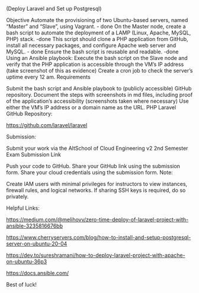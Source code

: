 (Deploy Laravel and Set up Postgresql)

Objective
Automate the provisioning of two Ubuntu-based servers, named “Master” and “Slave”, using Vagrant. - done
On the Master node, create a bash script to automate the deployment of a LAMP (Linux, Apache, MySQL, PHP) stack. -done
This script should clone a PHP application from GitHub, install all necessary packages, and configure Apache web server and MySQL. - done
Ensure the bash script is reusable and readable. -done
Using an Ansible playbook:
Execute the bash script on the Slave node and verify that the PHP application is accessible through the VM’s IP address (take screenshot of this as evidence)
Create a cron job to check the server’s uptime every 12 am.
Requirements

Submit the bash script and Ansible playbook to (publicly accessible) GitHub repository.
Document the steps with screenshots in md files, including proof of the application’s accessibility (screenshots taken where necessary)
Use either the VM’s IP address or a domain name as the URL.
PHP Laravel GitHub Repository:

https://github.com/laravel/laravel

Submission:

Submit your work via the AltSchool of Cloud Engineering v2 2nd Semester Exam Submission Link

Push your code to GitHub.
Share your GitHub link using the submission form.
Share your cloud credentials using the submission form.
Note:

Create IAM users with minimal privileges for instructors to view instances, firewall rules, and logical networks. If sharing SSH keys is required, do so privately.

Helpful Links:

https://medium.com/@melihovv/zero-time-deploy-of-laravel-project-with-ansible-3235816676bb

https://www.cherryservers.com/blog/how-to-install-and-setup-postgresql-server-on-ubuntu-20-04

https://dev.to/sureshramani/how-to-deploy-laravel-project-with-apache-on-ubuntu-36p3

https://docs.ansible.com/

Best of luck!